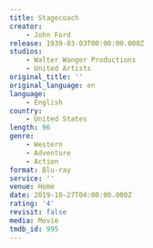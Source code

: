 ```yaml
---
title: Stagecoach
creator:
    - John Ford
release: 1939-03-03T00:00:00.000Z
studios:
    - Walter Wanger Productions
    - United Artists
original_title: ''
original_language: en
language:
    - English
country:
    - United States
length: 96
genre:
    - Western
    - Adventure
    - Action
format: Blu-ray
service: ''
venue: Home
date: 2019-10-27T04:00:00.000Z
rating: '4'
revisit: false
media: Movie
tmdb_id: 995
---
```



